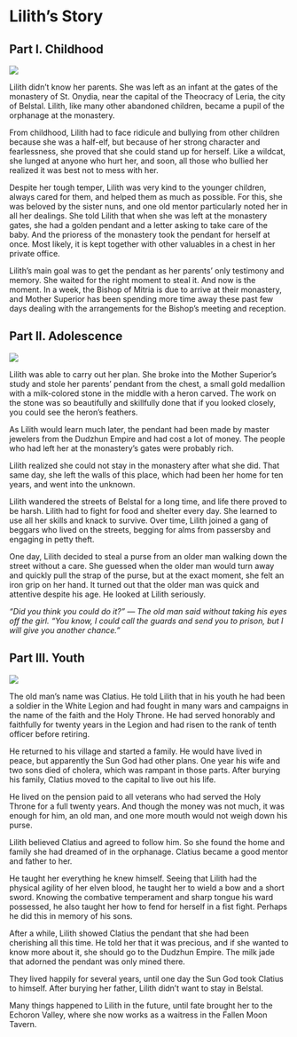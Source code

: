 # Lilith’s Story
## Part I. Childhood

![](lilit_1.2x.jpg)


Lilith didn’t know her parents. She was left as an infant at the gates of the monastery of St. Onydia, near the capital of the Theocracy of Leria, the city of Belstal. Lilith, like many other abandoned children, became a pupil of the orphanage at the monastery.

From childhood, Lilith had to face ridicule and bullying from other children because she was a half-elf, but because of her strong character and fearlessness, she proved that she could stand up for herself. Like a wildcat, she lunged at anyone who hurt her, and soon, all those who bullied her realized it was best not to mess with her.

Despite her tough temper, Lilith was very kind to the younger children, always cared for them, and helped them as much as possible. For this, she was beloved by the sister nuns, and one old mentor particularly noted her in all her dealings. She told Lilith that when she was left at the monastery gates, she had a golden pendant and a letter asking to take care of the baby. And the prioress of the monastery took the pendant for herself at once. Most likely, it is kept together with other valuables in a chest in her private office.

Lilith’s main goal was to get the pendant as her parents’ only testimony and memory. She waited for the right moment to steal it. And now is the moment. In a week, the Bishop of Mitria is due to arrive at their monastery, and Mother Superior has been spending more time away these past few days dealing with the arrangements for the Bishop’s meeting and reception.

## Part II. Adolescence

![](lilit_3.2x.jpg)

Lilith was able to carry out her plan. She broke into the Mother Superior’s study and stole her parents’ pendant from the chest, a small gold medallion with a milk-colored stone in the middle with a heron carved. The work on the stone was so beautifully and skillfully done that if you looked closely, you could see the heron’s feathers.

As Lilith would learn much later, the pendant had been made by master jewelers from the Dudzhun Empire and had cost a lot of money. The people who had left her at the monastery’s gates were probably rich.

Lilith realized she could not stay in the monastery after what she did. That same day, she left the walls of this place, which had been her home for ten years, and went into the unknown.

Lilith wandered the streets of Belstal for a long time, and life there proved to be harsh. Lilith had to fight for food and shelter every day. She learned to use all her skills and knack to survive. Over time, Lilith joined a gang of beggars who lived on the streets, begging for alms from passersby and engaging in petty theft.

One day, Lilith decided to steal a purse from an older man walking down the street without a care. She guessed when the older man would turn away and quickly pull the strap of the purse, but at the exact moment, she felt an iron grip on her hand. It turned out that the older man was quick and attentive despite his age. He looked at Lilith seriously.

*“Did you think you could do it?” — The old man said without taking his eyes off the girl. “You know, I could call the guards and send you to prison, but I will give you another chance.”*

 ## Part III. Youth
 
![](lilit_2.2x.jpg)
   
  The old man’s name was Clatius. He told Lilith that in his youth he had been a soldier in the White Legion and had fought in many wars and campaigns in the name of the faith and the Holy Throne. He had served honorably and faithfully for twenty years in the Legion and had risen to the rank of tenth officer before retiring.

He returned to his village and started a family. He would have lived in peace, but apparently the Sun God had other plans. One year his wife and two sons died of cholera, which was rampant in those parts. After burying his family, Clatius moved to the capital to live out his life.

He lived on the pension paid to all veterans who had served the Holy Throne for a full twenty years. And though the money was not much, it was enough for him, an old man, and one more mouth would not weigh down his purse.

Lilith believed Clatius and agreed to follow him. So she found the home and family she had dreamed of in the orphanage. Clatius became a good mentor and father to her.

He taught her everything he knew himself. Seeing that Lilith had the physical agility of her elven blood, he taught her to wield a bow and a short sword. Knowing the combative temperament and sharp tongue his ward possessed, he also taught her how to fend for herself in a fist fight. Perhaps he did this in memory of his sons.

After a while, Lilith showed Clatius the pendant that she had been cherishing all this time. He told her that it was precious, and if she wanted to know more about it, she should go to the Dudzhun Empire. The milk jade that adorned the pendant was only mined there.

They lived happily for several years, until one day the Sun God took Clatius to himself. After burying her father, Lilith didn’t want to stay in Belstal.

Many things happened to Lilith in the future, until fate brought her to the Echoron Valley, where she now works as a waitress in the Fallen Moon Tavern.